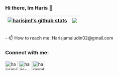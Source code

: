 ### Hi there, Im Haris 👋
| <a href="https://github.com/harisjml"><img align="center" src="https://github-readme-stats.vercel.app/api?username=harisjml&show_icons=true&include_all_commits=true&title_color=ffffff&icon_color=bb2acf&text_color=daf7dc&bg_color=151515&hide_border=true" alt="harisjml's github stats" /></a> | <a href="https://github.com/harisjml"><img align="center" src="https://github-readme-stats.vercel.app/api/top-langs/?username=harisjml&layout=compact&title_color=ffffff&icon_color=bb2acf&text_color=daf7dc&bg_color=151515&hide_border=true" /></a> |
| ------------- | ------------- |
<br/>
- 📫 How to reach me: Harisjamaludin02@gmail.com
<br/>
<h3 align="left">Connect with me:</h3>
<p align="left">
<a href="https://twitter.com/harisjml" target="blank"><img align="center" src="https://raw.githubusercontent.com/rahuldkjain/github-profile-readme-generator/master/src/images/icons/Social/twitter.svg" alt="harisjml" height="30" width="40" /></a>
<a href="https://linkedin.com/in/haris-jamaludin-8433bb292" target="blank"><img align="center" src="https://raw.githubusercontent.com/rahuldkjain/github-profile-readme-generator/master/src/images/icons/Social/linked-in-alt.svg" alt="haris-jamaludin-8433bb292" height="30" width="40" /></a>
<a href="https://instagram.com/harisjml" target="blank"><img align="center" src="https://raw.githubusercontent.com/rahuldkjain/github-profile-readme-generator/master/src/images/icons/Social/instagram.svg" alt="harisjml" height="30" width="40" /></a>
</p>
<!--
**harisjml/harisjml** is a ✨ _special_ ✨ repository because its `README.md` (this file) appears on your GitHub profile.

Here are some ideas to get you started:

- 🔭 I’m currently working on ...
- 🌱 I’m currently learning ...
- 👯 I’m looking to collaborate on ...
- 🤔 I’m looking for help with ...
- 💬 Ask me about ...
- 📫 How to reach me: ...
- 😄 Pronouns: ...
- ⚡ Fun fact: ...
-->
